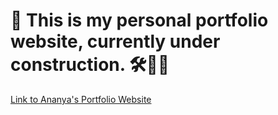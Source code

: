 # 💼 This is my personal portfolio website, currently under construction. 🛠️👷‍♀️
[Link to Ananya's Portfolio Website](https://ananyagupta.netlify.app)
